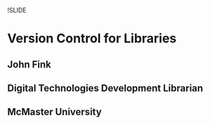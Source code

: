 !SLIDE 
# Version Control for Libraries #

## John Fink ##
## Digital Technologies Development Librarian ##
## McMaster University ##
